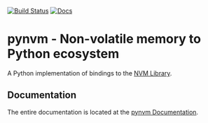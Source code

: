 [![Build Status](https://travis-ci.org/perone/pynvm.svg?branch=master)](https://travis-ci.org/perone/pynvm)
[![Docs](https://readthedocs.org/projects/pip/badge/?version=latest)](http://pynvm.readthedocs.org/en/latest/)

# pynvm - Non-volatile memory to Python ecosystem

A Python implementation of bindings to the [NVM Library](https://github.com/pmem/nvml).

## Documentation

The entire documentation is located at the [pynvm Documentation](http://pynvm.readthedocs.org/).